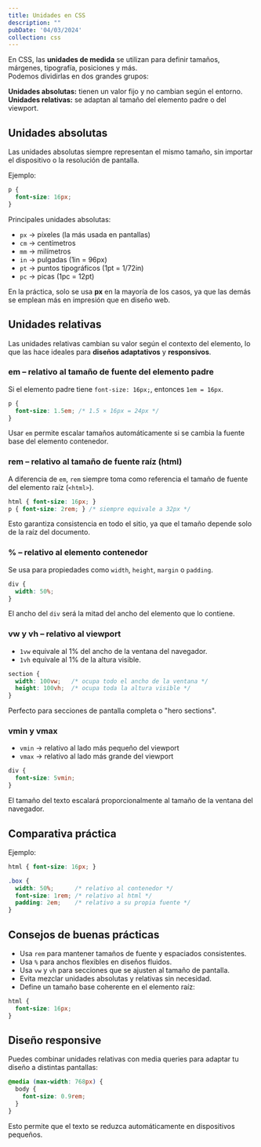 ```yaml
---
title: Unidades en CSS
description: ""
pubDate: '04/03/2024'
collection: css
---
```


En CSS, las **unidades de medida** se utilizan para definir tamaños, márgenes, tipografía, posiciones y más.  
Podemos dividirlas en dos grandes grupos:

**Unidades absolutas:** tienen un valor fijo y no cambian según el entorno.  
**Unidades relativas:** se adaptan al tamaño del elemento padre o del viewport.

## Unidades absolutas

Las unidades absolutas siempre representan el mismo tamaño, sin importar el dispositivo o la resolución de pantalla.

Ejemplo:

```css
p {
  font-size: 16px;
}
```

Principales unidades absolutas:

- `px` → píxeles (la más usada en pantallas)
- `cm` → centímetros
- `mm` → milímetros
- `in` → pulgadas (1in = 96px)
- `pt` → puntos tipográficos (1pt = 1/72in)
- `pc` → picas (1pc = 12pt)

En la práctica, solo se usa **px** en la mayoría de los casos, ya que las demás se emplean más en impresión que en diseño web.

## Unidades relativas

Las unidades relativas cambian su valor según el contexto del elemento, lo que las hace ideales para **diseños adaptativos** y **responsivos**.

### em – relativo al tamaño de fuente del elemento padre

Si el elemento padre tiene `font-size: 16px;`, entonces `1em = 16px`.

```css
p {
  font-size: 1.5em; /* 1.5 × 16px = 24px */
}
```

Usar `em` permite escalar tamaños automáticamente si se cambia la fuente base del elemento contenedor.

### rem – relativo al tamaño de fuente raíz (html)

A diferencia de `em`, `rem` siempre toma como referencia el tamaño de fuente del elemento raíz (`<html>`).

```css
html { font-size: 16px; }
p { font-size: 2rem; } /* siempre equivale a 32px */
```

Esto garantiza consistencia en todo el sitio, ya que el tamaño depende solo de la raíz del documento.

### % – relativo al elemento contenedor

Se usa para propiedades como `width`, `height`, `margin` o `padding`.

```css
div {
  width: 50%;
}
```

El ancho del `div` será la mitad del ancho del elemento que lo contiene.

### vw y vh – relativo al viewport

- `1vw` equivale al 1% del ancho de la ventana del navegador.  
- `1vh` equivale al 1% de la altura visible.

```css
section {
  width: 100vw;   /* ocupa todo el ancho de la ventana */
  height: 100vh;  /* ocupa toda la altura visible */
}
```

Perfecto para secciones de pantalla completa o "hero sections".

### vmin y vmax

- `vmin` → relativo al lado más pequeño del viewport  
- `vmax` → relativo al lado más grande del viewport

```css
div {
  font-size: 5vmin;
}
```

El tamaño del texto escalará proporcionalmente al tamaño de la ventana del navegador.

## Comparativa práctica

Ejemplo:

```css
html { font-size: 16px; }

.box {
  width: 50%;      /* relativo al contenedor */
  font-size: 1rem; /* relativo al html */
  padding: 2em;    /* relativo a su propia fuente */
}
```

## Consejos de buenas prácticas

- Usa `rem` para mantener tamaños de fuente y espaciados consistentes.  
- Usa `%` para anchos flexibles en diseños fluidos.  
- Usa `vw` y `vh` para secciones que se ajusten al tamaño de pantalla.  
- Evita mezclar unidades absolutas y relativas sin necesidad.  
- Define un tamaño base coherente en el elemento raíz:

```css
html {
  font-size: 16px;
}
```

## Diseño responsive

Puedes combinar unidades relativas con media queries para adaptar tu diseño a distintas pantallas:

```css
@media (max-width: 768px) {
  body {
    font-size: 0.9rem;
  }
}
```

Esto permite que el texto se reduzca automáticamente en dispositivos pequeños.


